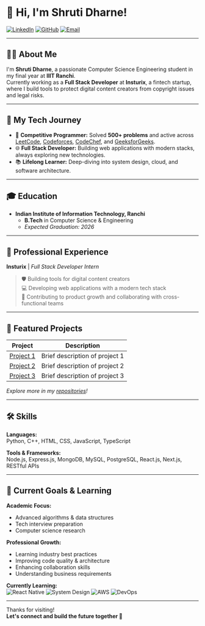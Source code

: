 # 👋 Hi, I'm Shruti Dharne!

[![LinkedIn](https://img.shields.io/badge/-LinkedIn-blue?logo=linkedin&logoColor=white&style=flat-square)](https://linkedin.com/in/shruti-dharne-86582a241)
[![GitHub](https://img.shields.io/badge/-GitHub-black?logo=github&logoColor=white&style=flat-square)](https://github.com/shrutidharne)
[![Email](https://img.shields.io/badge/-Email-red?logo=gmail&logoColor=white&style=flat-square)](mailto:shrutidharne651@gmail.com)

---

## 👩‍💻 About Me

I'm **Shruti Dharne**, a passionate Computer Science Engineering student in my final year at **IIIT Ranchi**.  
Currently working as a **Full Stack Developer** at **Insturix**, a fintech startup, where I build tools to protect digital content creators from copyright issues and legal risks.

---

## 🚀 My Tech Journey

- 🧩 **Competitive Programmer:** Solved **500+ problems** and active across [LeetCode](https://leetcode.com/shrutidharne/), [Codeforces](https://codeforces.com/profile/shrutidharne), [CodeChef](https://www.codechef.com/users/shrutidharne), and [GeeksforGeeks](https://auth.geeksforgeeks.org/user/shrutidharne).
- 🌐 **Full Stack Developer:** Building web applications with modern stacks, always exploring new technologies.
- 📚 **Lifelong Learner:** Deep-diving into system design, cloud, and software architecture.

---

## 🎓 Education

- **Indian Institute of Information Technology, Ranchi**
  - **B.Tech** in Computer Science & Engineering
  - _Expected Graduation: 2026_

---

## 💼 Professional Experience

**Insturix** | _Full Stack Developer Intern_  
> 🛡️ Building tools for digital content creators  
> 💻 Developing web applications with a modern tech stack  
> 🚀 Contributing to product growth and collaborating with cross-functional teams

---

## 🚀 Featured Projects

| Project | Description |
| ------- | ----------- |
| [Project 1](#) | Brief description of project 1 |
| [Project 2](#) | Brief description of project 2 |
| [Project 3](#) | Brief description of project 3 |

_Explore more in my [repositories](https://github.com/shrutidharne?tab=repositories)!_

---

## 🛠️ Skills

**Languages:**  
Python, C++, HTML, CSS, JavaScript, TypeScript

**Tools & Frameworks:**  
Node.js, Express.js, MongoDB, MySQL, PostgreSQL, React.js, Next.js, RESTful APIs

---

## 🎯 Current Goals & Learning

**Academic Focus:**  
- Advanced algorithms & data structures  
- Tech interview preparation  
- Computer science research

**Professional Growth:**  
- Learning industry best practices  
- Improving code quality & architecture  
- Enhancing collaboration skills  
- Understanding business requirements

**Currently Learning:**  
![React Native](https://img.shields.io/badge/-React%20Native-61DAFB?logo=react&logoColor=black&style=flat-square)
![System Design](https://img.shields.io/badge/-System%20Design-blue?style=flat-square)
![AWS](https://img.shields.io/badge/-AWS-232F3E?logo=amazon-aws&logoColor=white&style=flat-square)
![DevOps](https://img.shields.io/badge/-DevOps-green?style=flat-square)

---

Thanks for visiting!  
**Let's connect and build the future together 🚀**
